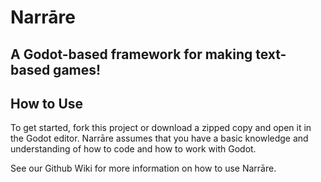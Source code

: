# Narrāre
## A Godot-based framework for making text-based games!

## How to Use
To get started, fork this project or download a zipped copy and open it in the Godot editor. Narrāre assumes that you have a basic knowledge and understanding of how to code and how to work with Godot.

See our Github Wiki for more information on how to use Narrāre.

